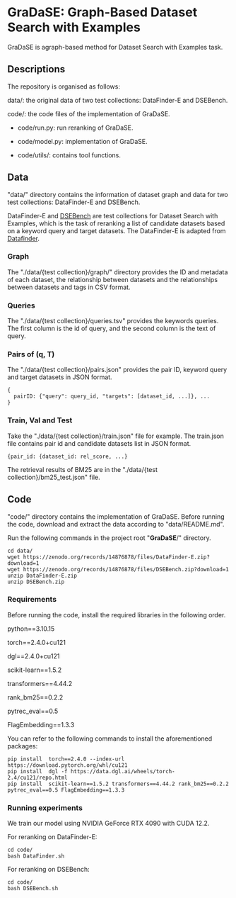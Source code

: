 # GraDaSE: Graph-Based Dataset Search with Examples

GraDaSE is agraph-based method for Dataset Search with Examples task.

[//]: # (We provide the implementaion of GraDaSE based on the official PyTorch implementation of HGB&#40;https://github.com/THUDM/HGB&#41;)

## Descriptions
The repository is organised as follows:

data/: the original data of two test collections: DataFinder-E and DSEBench.

code/: the code files of the implementation of GraDaSE.

- code/run.py: run reranking of GraDaSE.

- code/model.py: implementation of GraDaSE.

- code/utils/: contains tool functions.

## Data

"data/" directory contains the information of dataset graph and data for two test collections: DataFinder-E and DSEBench.

DataFinder-E and [DSEBench](https://github.com/nju-websoft/DSEBench) are test collections for Dataset Search with Examples, which is the task of reranking a list of candidate datasets based on a keyword query and target datasets. The DataFinder-E is adapted from [Datafinder](https://github.com/viswavi/datafinder). 

### Graph

The "./data/{test collection}/graph/" directory provides the ID and metadata of each dataset, the relationship between datasets and the relationships between datasets and tags in CSV format.

### Queries

The "./data/{test collection}/queries.tsv" provides the keywords queries. The first column is the id of query, and the second column is the text of query.

### Pairs of (q, T)

The "./data/{test collection}/pairs.json" provides the pair ID, keyword query and target datasets in JSON format. 

```
{
  pairID: {"query": query_id, "targets": [dataset_id, ...]}, ...
}
```

### Train, Val and Test
Take the "./data/{test collection}/train.json" file for example. The train.json file contains pair id and candidate datasets list in JSON format.

```
{pair_id: {dataset_id: rel_score, ...}
```

The retrieval results of BM25 are in the "./data/{test collection}/bm25_test.json" file.

## Code

"code/" directory contains the implementation of GraDaSE. Before running the code, download and extract the data according to "data/README.md".

Run the following commands in the project root "**GraDaSE**/" directory.
```
cd data/
wget https://zenodo.org/records/14876878/files/DataFinder-E.zip?download=1
wget https://zenodo.org/records/14876878/files/DSEBench.zip?download=1
unzip DataFinder-E.zip
unzip DSEBench.zip
```

### Requirements

Before running the code, install the required libraries in the following order.

python==3.10.15

torch==2.4.0+cu121

dgl==2.4.0+cu121

scikit-learn==1.5.2

transformers==4.44.2

rank_bm25==0.2.2

pytrec_eval==0.5

FlagEmbedding==1.3.3

You can refer to the following commands to install the aforementioned packages:
```
pip install  torch==2.4.0 --index-url https://download.pytorch.org/whl/cu121
pip install  dgl -f https://data.dgl.ai/wheels/torch-2.4/cu121/repo.html
pip install  scikit-learn==1.5.2 transformers==4.44.2 rank_bm25==0.2.2 pytrec_eval==0.5 FlagEmbedding==1.3.3
```

### Running experiments
We train our model using NVIDIA GeForce RTX 4090 with CUDA 12.2.

For reranking on DataFinder-E:

```
cd code/
bash DataFinder.sh
```

For reranking on DSEBench:

```
cd code/
bash DSEBench.sh
```

